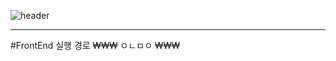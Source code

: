 ![header](https://capsule-render.vercel.app/api?type=Rect&color=auto&height=200&section=header&text=헌혈증%20기부%20페이지&fontSize=80)
<hr>
#FrontEnd 실행 경로
₩₩₩
ㅇㄴㅁㅇ
₩₩₩
